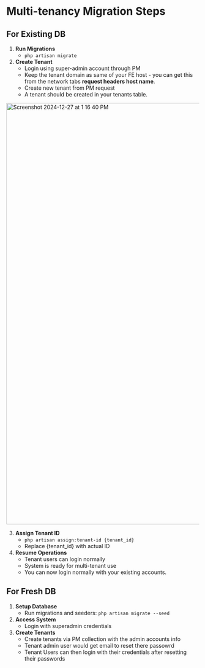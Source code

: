 # Multi-tenancy Migration Steps
## For Existing DB
1. **Run Migrations**
   - `php artisan migrate`
2. **Create Tenant**
   - Login using super-admin account through PM
   - Keep the tenant domain as same of your FE host - you can get this from the network tabs **request headers host name**.
   - Create new tenant from PM request
   - A tenant should be created in your tenants table.

<img width="1097" alt="Screenshot 2024-12-27 at 1 16 40 PM" src="https://github.com/user-attachments/assets/fdf93fa7-f14f-41d1-b9ef-239f2d2ba8b6" />

3. **Assign Tenant ID**
   - `php artisan assign:tenant-id {tenant_id}`
   - Replace {tenant_id} with actual ID
4. **Resume Operations**
   - Tenant users can login normally
   - System is ready for multi-tenant use
   - You can now login normally with your existing accounts.
     
  
## For Fresh DB
1. **Setup Database**
   - Run migrations and seeders: `php artisan migrate --seed`
2. **Access System**
   - Login with superadmin credentials
3. **Create Tenants**
   - Create tenants via PM collection with the admin accounts info
   - Tenant admin user would get email to reset there passowrd
   - Tenant Users can then login with their credentials after resetting their passwords
